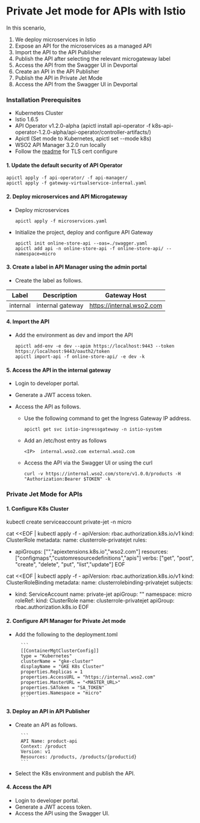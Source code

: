 # Private Jet mode for APIs with Istio

In this scenario, 

1. We deploy microservices in Istio
2. Expose an API for the microservices as a managed API
3. Import the API to the API Publisher
4. Publish the API after selecting the relevant microgateway label
5. Access the API from the Swagger UI in Devportal
6. Create an API in the API Publisher
7. Publish the API in Private Jet Mode
8. Access the API from the Swagger UI in Devportal

### Installation Prerequisites

- Kubernetes Cluster
- Istio 1.6.5
- API Operator v1.2.0-alpha (apictl install api-operator -f k8s-api-operator-1.2.0-alpha/api-operator/controller-artifacts/)
- Apictl (Set mode to Kubernetes, apictl set --mode k8s)
- WSO2 API Manager 3.2.0 run locally
- Follow the [readme](certs/README.md) for TLS cert configure 

#### 1. Update the default security of API Operator

    apictl apply -f api-operator/ -f api-manager/
    apictl apply -f gateway-virtualservice-internal.yaml
    
#### 2. Deploy microservices and API Microgateway

- Deploy microservices

    ```
    apictl apply -f microservices.yaml
    ```
    
- Initialize the project, deploy and configure API Gateway
  
  ```
  apictl init online-store-api --oas=./swagger.yaml
  apictl add api -n online-store-api -f online-store-api/ --namespace=micro
  ```

#### 3. Create a label in API Manager using the admin portal

- Create the label as follows.

|  Label   | Description      |   Gateway Host            |
| :------: |:----------------:|:-------------------------:|
| internal | internal gateway | https://internal.wso2.com |


#### 4. Import the API

- Add the environment as dev and import the API
    
    ```
    apictl add-env -e dev --apim https://localhost:9443 --token https://localhost:9443/oauth2/token    
    apictl import-api -f online-store-api/ -e dev -k
    ```
    
#### 5. Access the API in the internal gateway

- Login to developer portal.
- Generate a JWT access token.
- Access the API as follows.

    - Use the following command to get the Ingress Gateway IP address. 
        ```
        apictl get svc istio-ingressgateway -n istio-system
        ```
    - Add an /etc/host entry as follows
        ```
        <IP>  internal.wso2.com external.wso2.com 
        ```
    - Access the API via the Swagger UI or using the curl
        ```
        curl -v https://internal.wso2.com/store/v1.0.0/products -H "Authorization:Bearer $TOKEN" -k
        ```
     

### Private Jet Mode for APIs


#### 1. Configure K8s Cluster 

kubectl create serviceaccount private-jet -n micro


cat <<EOF | kubectl apply -f -
apiVersion: rbac.authorization.k8s.io/v1
kind: ClusterRole
metadata:
  name: clusterrole-privatejet
rules:
- apiGroups: ["","apiextensions.k8s.io","wso2.com"]
  resources: ["configmaps","customresourcedefinitions","apis"]
  verbs: ["get", "post", "create", "delete", "put", "list","update"]
EOF


cat <<EOF | kubectl apply -f -
apiVersion: rbac.authorization.k8s.io/v1
kind: ClusterRoleBinding
metadata:
 name: clusterrolebinding-privatejet
subjects:
- kind: ServiceAccount
  name: private-jet
  apiGroup: ""
  namespace: micro
roleRef:
  kind: ClusterRole
  name: clusterrole-privatejet
  apiGroup: rbac.authorization.k8s.io
EOF


#### 2. Configure API Manager for Private Jet mode

- Add the following to the deployment.toml

        ```
        [[ContainerMgtClusterConfig]]
        type = "Kubernetes"
        clusterName = "gke-cluster"
        displayName = "GKE K8s Cluster"
        properties.Replicas = 1
        properties.AccessURL = "https://internal.wso2.com"
        properties.MasterURL = "<MASTER_URL>"
        properties.SAToken = "SA_TOKEN"
        properties.Namespace = "micro"
        ```


#### 3. Deploy an API in API Publisher

- Create an API as follows.

        ```
        API Name: product-api
        Context: /product
        Version: v1
        Resources: /products, /products/{productid}
        ```

- Select the K8s environment and publish the API.

#### 4. Access the API

- Login to developer portal.
- Generate a JWT access token.
- Access the API using the Swagger UI.


